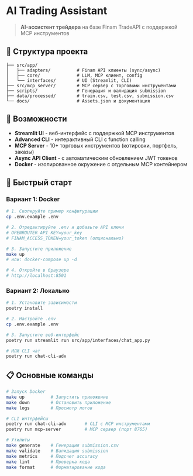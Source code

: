# AI Trading Assistant

> **AI-ассистент трейдера** на базе Finam TradeAPI с поддержкой MCP инструментов

## 📁 Структура проекта

```
├── src/app/
│   ├── adapters/          # Finam API клиенты (sync/async)
│   ├── core/              # LLM, MCP клиент, config
│   └── interfaces/        # UI (Streamlit, CLI)
├── src/mcp_server/        # MCP сервер с торговыми инструментами
├── scripts/               # Генерация и валидация submission
├── data/processed/        # train.csv, test.csv, submission.csv
└── docs/                  # Assets.json и документация
```

## 🔧 Возможности

- **Streamlit UI** - веб-интерфейс с поддержкой MCP инструментов
- **Advanced CLI** - интерактивный CLI с function calling
- **MCP Server** - 10+ торговых инструментов (котировки, портфель, заказы)
- **Async API Client** - с автоматическим обновлением JWT токенов
- **Docker** - изолированное окружение с отдельным MCP контейнером

## 🚀 Быстрый старт

### Вариант 1: Docker

```bash
# 1. Скопируйте пример конфигурации
cp .env.example .env

# 2. Отредактируйте .env и добавьте API ключи
# OPENROUTER_API_KEY=your_key
# FINAM_ACCESS_TOKEN=your_token (опционально)

# 3. Запустите приложение
make up
# или: docker-compose up -d

# 4. Откройте в браузере
# http://localhost:8501
```

### Вариант 2: Локально

```bash
# 1. Установите зависимости
poetry install

# 2. Настройте .env
cp .env.example .env

# 3. Запустите веб-интерфейс
poetry run streamlit run src/app/interfaces/chat_app.py

# ИЛИ CLI чат
poetry run chat-cli-adv
```

## 📋 Основные команды

```bash
# Запуск Docker
make up          # Запустить приложение
make down        # Остановить приложение
make logs        # Просмотр логов

# CLI интерфейсы
poetry run chat-cli-adv       # CLI с MCP инструментами
poetry run mcp-server         # MCP сервер (порт 8765)

# Утилиты
make generate    # Генерация submission.csv
make validate    # Валидация submission
make metrics     # Подсчет accuracy
make lint        # Проверка кода
make format      # Форматирование кода
```
